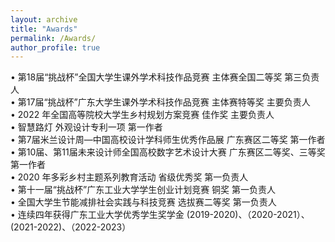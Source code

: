 ```yaml
---
layout: archive
title: "Awards"
permalink: /Awards/
author_profile: true
---
```


•	第18届“挑战杯”全国大学生课外学术科技作品竞赛    主体赛全国二等奖                第三负责人  
•	第17届“挑战杯”广东大学生课外学术科技作品竞赛    主体赛特等奖                    主要负责人  
•	2022 年全国高等院校大学生乡村规划方案竞赛        佳作奖                          主要负责人  
•	智慧路灯 外观设计专利一项                                                          第一作者  
•	第7届米兰设计周—中国高校设计学科师生优秀作品展   广东赛区二等奖                  第一作者  
•	第10届、第11届未来设计师全国高校数字艺术设计大赛 广东赛区二等奖、三等奖          第一作者  
•	2020 年多彩乡村主题系列教育活动                    省级优秀奖                      第一负责人  
•	第十一届“挑战杯”广东工业大学学生创业计划竞赛     铜奖                            第一负责人  
•	全国大学生节能减排社会实践与科技竞赛               选拔赛二等奖                    第一负责人  
•	连续四年获得广东工业大学优秀学生奖学金     (2019-2020)、（2020-2021）、(2021-2022)、（2022-2023）  

